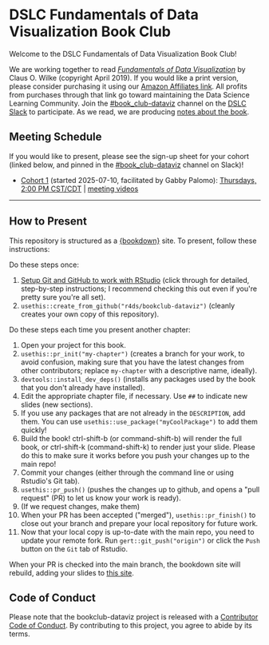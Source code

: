 # DSLC Fundamentals of Data Visualization Book Club

Welcome to the DSLC Fundamentals of Data Visualization Book Club!

We are working together to read [_Fundamentals of Data Visualization_](https://clauswilke.com/dataviz/) by Claus O. Wilke (copyright April 2019).
If you would like a print version, please consider purchasing it using our [Amazon Affiliates link](https://amzn.to/43up1dE). All profits from purchases through that link go toward maintaining the Data Science Learning Community.
Join the [#book_club-dataviz](https://dslcio.slack.com/archives/C08S3TE9KEJ) channel on the [DSLC Slack](https://dslc.io/join) to participate.
As we read, we are producing [notes about the book](https://dslc.io/dataviz).

## Meeting Schedule

If you would like to present, please see the sign-up sheet for your cohort (linked below, and pinned in the [#book_club-dataviz](https://dslcio.slack.com/archives/C08S3TE9KEJ) channel on Slack)!

- [Cohort 1](https://docs.google.com/spreadsheets/d/168epgsOUMyHxcvjWAYk1fTgHGYQKmt7BEz5cTW3TedA/edit?usp=sharing) (started 2025-07-10, facilitated by Gabby Palomo): [Thursdays, 2:00 PM CST/CDT](https://www.timeanddate.com/worldclock/converter.html?iso=20250710T200000&p1=24&p2=1440) | [meeting videos](https://www.youtube.com/playlist?list=PL3x6DOfs2NGhwcrkZT_8iZjftcvWj1-iE)

<hr>


## How to Present

This repository is structured as a [{bookdown}](https://CRAN.R-project.org/package=bookdown) site.
To present, follow these instructions:

Do these steps once:

1. [Setup Git and GitHub to work with RStudio](https://github.com/r4ds/bookclub-setup) (click through for detailed, step-by-step instructions; I recommend checking this out even if you're pretty sure you're all set).
2. `usethis::create_from_github("r4ds/bookclub-dataviz")` (cleanly creates your own copy of this repository).

Do these steps each time you present another chapter:

1. Open your project for this book.
2. `usethis::pr_init("my-chapter")` (creates a branch for your work, to avoid confusion, making sure that you have the latest changes from other contributors; replace `my-chapter` with a descriptive name, ideally).
3. `devtools::install_dev_deps()` (installs any packages used by the book that you don't already have installed).
4. Edit the appropriate chapter file, if necessary. Use `##` to indicate new slides (new sections).
5. If you use any packages that are not already in the `DESCRIPTION`, add them. You can use `usethis::use_package("myCoolPackage")` to add them quickly!
6. Build the book! ctrl-shift-b (or command-shift-b) will render the full book, or ctrl-shift-k (command-shift-k) to render just your slide. Please do this to make sure it works before you push your changes up to the main repo!
7. Commit your changes (either through the command line or using Rstudio's Git tab).
8. `usethis::pr_push()` (pushes the changes up to github, and opens a "pull request" (PR) to let us know your work is ready).
9. (If we request changes, make them)
10. When your PR has been accepted ("merged"), `usethis::pr_finish()` to close out your branch and prepare your local repository for future work.
11. Now that your local copy is up-to-date with the main repo, you need to update your remote fork. Run `gert::git_push("origin")` or click the `Push` button on the `Git` tab of Rstudio.

When your PR is checked into the main branch, the bookdown site will rebuild, adding your slides to [this site](https://dslc.io/dataviz).


## Code of Conduct

Please note that the bookclub-dataviz project is released with a [Contributor Code of Conduct](https://contributor-covenant.org/version/2/1/CODE_OF_CONDUCT.html). By contributing to this project, you agree to abide by its terms.
